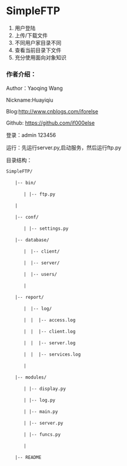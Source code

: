 # SimpleFTP
1. 用户登陆
2. 上传/下载文件
3. 不同用户家目录不同
4. 查看当前目录下文件
5. 充分使用面向对象知识


### 作者介绍：

Author：Yaoqing Wang

Nickname:Huayiqiu

Blog:http://www.cnblogs.com/iforelse

Github: https://github.com/if000else


登录：admin 123456

运行：先运行server.py,启动服务，然后运行ftp.py

目录结构：

`SimpleFTP/`

`　　|-- bin/`

`　　　　| |-- ftp.py`

`　　|`

`　　|-- conf/`

`　　　　| |-- settings.py`

`　　|-- database/`

`　　　　|　|-- client/`

`　　　　|　|-- server/`

`　　　　|　|-- users/`

`　　　　| `

`　　|-- report/`

`　　　　|　|-- log/`

`　　　　|　|  |-- access.log`

`　　　　|　|  |-- client.log`

`　　　　|　|  |-- server.log`

`　　　　|　|  |-- services.log`
        
`　　　　| `

`　　|-- modules/`

`　　　　| |-- display.py`

`　　　　| |-- log.py`

`　　　　| |-- main.py`

`　　　　| |-- server.py`

`　　　　| |-- funcs.py`


`　　　　|`

`　　|-- README`
